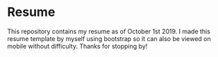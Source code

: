 # Resume
This repository contains my resume as of October 1st 2019. I made this resume template by myself using bootstrap so it can also be viewed on mobile without difficulty. Thanks for stopping by!

